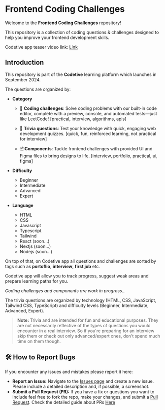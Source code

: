 # Frontend Coding Challenges

Welcome to the **Frontend Coding Challenges** repository! 

This repository is a collection of coding questions & challenges designed to help you improve your frontend development skills.

Codetive app teaser video link: [Link]([https://youtu.be/AGvfFvPeMzc](https://youtu.be/y_SI9LKRf4k))

## Introduction

This repository is part of the **Codetive** learning platform which launches in September 2024.

The questions are organized by:
- **Category**
  - 🥊 **Coding challenges**: Solve coding problems with our built-in code editor, complete with a preview, console, and automated tests—just like LeetCode! [practical, interview, algorithms, apis]

  - 📝 **Trivia questions**: Test your knowledge with quick, engaging web development quizzes. [quick, fun, reinforced learning, not practical for interview]

  - 📦**Components**: Tackle frontend challenges with provided UI and Figma files to bring designs to life. [interview, portfolio, practical, ui, figma]

- **Difficulty**
  - Beginner
  - Intermediate
  - Advanced
  - Expert

- **Language**
  - HTML
  - CSS
  - Javascript
  - Typescript
  - Tailwind
  - React (soon...)
  - Nextjs (soon...)
  - Nodejs (soon...)
  
  
On top of that, on Codetive app all questions and challenges are sorted by tags such as **portoflio**, **interview**, **first job** etc.

Codetive app will allow you to track progress, suggest weak areas and prepare learning paths for you.

*Coding challenges and components are work in progress...*

The trivia questions are organized by technology (HTML, CSS, JavaScript, Tailwind CSS, TypeScript) and difficulty levels (Beginner, Intermediate, Advanced, Expert).

> **Note:** Trivia and are intended for fun and educational purposes. They are not necessarily reflective of the types of questions you would encounter in a real interview. So if you're preparing for an interview skip them or check out only advanced/expert ones, don't spend much time on them though.


## 🛠️ How to Report Bugs

If you encounter any issues and mistakes please report it here:

- **Report an Issue:** Navigate to the [Issues page](https://github.com/Codetive/frontend-coding-challenges/issues) and create a new issue. Please include a detailed description and, if possible, a screenshot.
- **Submit a Pull Request (PR):** If you have a fix or questions you want to include feel free to fork the repo, make your changes, and submit a [Pull Request](https://github.com/your-repo/frontend-challenges/pulls). Check the detailed guide about PRs [Here](https://github.com/Codetive/frontend-coding-challenges#contribute)

